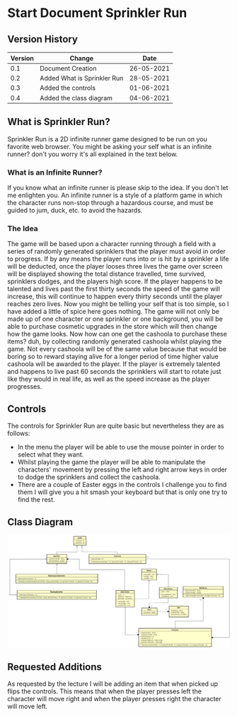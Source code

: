 # Start Document Sprinkler Run

## Version History

|Version|Change|Date|
|-------|------|----|
|0.1|Document Creation|26-05-2021|
|0.2|Added What is Sprinkler Run|28-05-2021|
|0.3|Added the controls|01-06-2021|
|0.4|Added the class diagram|04-06-2021|

## What is Sprinkler Run?
Sprinkler Run is a 2D infinite runner game designed to be run on you favorite web browser. You might be asking your self what is an infinite runner? don't you worry it's all explained in the text below.

### What is an Infinite Runner?

If you know what an infinite runner is please skip to the idea. If you don't let me enlighten you. 
An infinite runner is a style of a platform game in which the character runs non-stop through a hazardous course, and must be guided to jum, duck, etc. to avoid the hazards.

### The Idea

The game will be based upon a character running through a field with a series of randomly generated sprinklers that the player must avoid in order to progress. If by any means the player runs into or is hit by a sprinkler a life will be deducted, once the player looses three lives the game over screen will be displayed showing the total distance travelled, time survived, sprinklers dodges, and the players high score. If the player happens to be talented and lives past the first thirty seconds the speed of the game will increase, this will continue to happen every thirty seconds until the player reaches zero lives. Now you might be telling your self that is too simple, so I have added a little of spice here goes nothing. The game will not only be made up of one character or one sprinkler or one background, you will be able to purchase cosmetic upgrades in the store which will then change how the game looks. Now how can one get the cashoola to purchase these items? duh, by collecting randomly generated cashoola whilst playing the game. Not every cashoola will be of the same value because that would be boring so to reward staying alive for a longer period of time higher value cashoola will be awarded to the player. If the player is extremely talented and happens to live past 60 seconds the sprinklers will start to rotate just like they would in real life, as well as the speed increase as the player progresses.

## Controls

The controls for Sprinkler Run are quite basic but nevertheless they are as follows: 

* In the menu the player will be able to use the mouse pointer in order to select what they want.
* Whilst playing the game the player will be able to manipulate the characters' movement by pressing the left and right arrow keys in order to dodge the sprinklers and collect the cashoola.
* There are a couple of Easter eggs in the controls I challenge you to find them I will give you a hit smash your keyboard but that is only one try to find the rest.

## Class Diagram

![Sprinkler Run Class Diagram](resources/UMLClassDiagram/classDiagram.png "Sprinkler Run Class Diagram")

## Requested Additions

As requested by the lecture I will be adding an item that when picked up flips the controls. This means that when the player presses left the character will move right and when the player presses right the character will move left.
